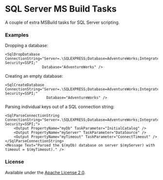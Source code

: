 SQL Server MS Build Tasks
=========================

A couple of extra MSBuild tasks for SQL Server scripting.

### Examples

Dropping a database:

    <SqlDropDatabase ConnectionString="Server=.\SQLEXPRESS;Database=AdventureWorks;Integrated Security=SSPI;"
                     Database="AdventureWorks" />

Creating an empty database:
    
    <SqlCreateDatabase ConnectionString="Server=.\SQLEXPRESS;Database=AdventureWorks;Integrated Security=SSPI;"
                       Database="AdventureWorks" />
    
Parsing individual keys out of a SQL connection string:

    <SqlParseConnectionString ConnectionString="Server=.\SQLEXPRESS;Database=AdventureWorks;Integrated Security=SSPI;">
        <Output PropertyName="myDb" TaskParameter="InitialCatalog" />
        <Output PropertyName="myServer" TaskParameter="DataSource" />
        <Output PropertyName="myTimeout" TaskParameter="ConnectTimeout" />
    </SqlParseConnectionString>
    <Message Text="Parsed the $(myDb) database on server $(myServer) with timeout = $(myTimeout)." />


### License

Available under the [Apache License 2.0](http://www.apache.org/licenses/LICENSE-2.0).